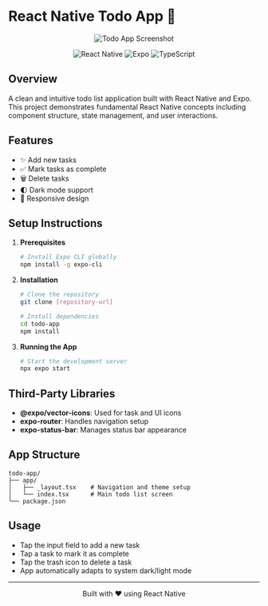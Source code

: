 # React Native Todo App 📝

<div align="center">
  <img src="https://www.amitree.com/wp-content/uploads/2021/08/the-pros-and-cons-of-paper-to-do-lists.jpeg" alt="Todo App Screenshot" />

  ![React Native](https://img.shields.io/badge/React_Native-20232A?style=for-the-badge&logo=react&logoColor=61DAFB)
  ![Expo](https://img.shields.io/badge/Expo-000020?style=for-the-badge&logo=expo&logoColor=white)
  ![TypeScript](https://img.shields.io/badge/TypeScript-007ACC?style=for-the-badge&logo=typescript&logoColor=white)
</div>

## Overview

A clean and intuitive todo list application built with React Native and Expo. This project demonstrates fundamental React Native concepts including component structure, state management, and user interactions.

## Features

- ✨ Add new tasks
- ✅ Mark tasks as complete
- 🗑️ Delete tasks
- 🌓 Dark mode support
- 📱 Responsive design

## Setup Instructions

1. **Prerequisites**
   ```bash
   # Install Expo CLI globally
   npm install -g expo-cli
   ```

2. **Installation**
   ```bash
   # Clone the repository
   git clone [repository-url]

   # Install dependencies
   cd todo-app
   npm install
   ```

3. **Running the App**
   ```bash
   # Start the development server
   npx expo start
   ```

## Third-Party Libraries

- **@expo/vector-icons**: Used for task and UI icons
- **expo-router**: Handles navigation setup
- **expo-status-bar**: Manages status bar appearance

## App Structure

```
todo-app/
├── app/
│   ├── _layout.tsx    # Navigation and theme setup
│   └── index.tsx      # Main todo list screen
└── package.json
```

## Usage

- Tap the input field to add a new task
- Tap a task to mark it as complete
- Tap the trash icon to delete a task
- App automatically adapts to system dark/light mode

---

<div align="center">
  Built with ❤️ using React Native
</div>